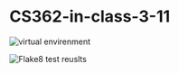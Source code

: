 # CS362-in-class-3-11

![virtual envirenment](https://github.com/ConnorBaldes/CS362-in-class-3-11/blob/main/virtual_env.JPG)

![Flake8 test reuslts](https://github.com/ConnorBaldes/CS362-in-class-3-11/blob/main/flake8_results.JPG)
